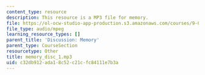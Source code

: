 ```yaml
---
content_type: resource
description: This resource is a MP3 file for memory.
file: https://ol-ocw-studio-app-production.s3.amazonaws.com/courses/9-00sc-introduction-to-psychology-fall-2011/c32db912ada18c52c21cfc84111e7b3a_memory_disc_1.mp3
file_type: audio/mpeg
learning_resource_types: []
parent_title: 'Discussion: Memory'
parent_type: CourseSection
resourcetype: Other
title: memory_disc_1.mp3
uid: c32db912-ada1-8c52-c21c-fc84111e7b3a
---
```

